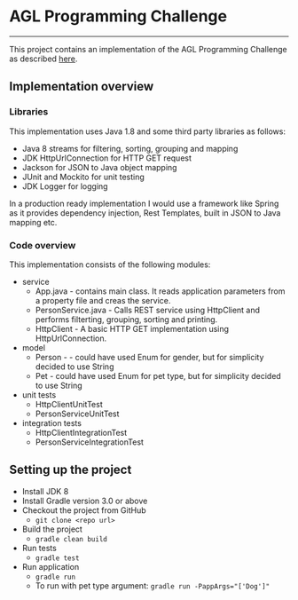 AGL Programming Challenge
========================================
- - -

This project contains an implementation of the AGL Programming Challenge as described [here](http://agl-developer-test.azurewebsites.net/).

## Implementation overview


### Libraries
This implementation uses Java 1.8 and some third party libraries as follows:
* Java 8 streams for filtering, sorting, grouping and mapping
* JDK HttpUrlConnection for HTTP GET request
* Jackson for JSON to Java object mapping
* JUnit and Mockito for unit testing
* JDK Logger for logging

In a production ready implementation I would use a framework like Spring as it provides dependency injection, Rest Templates, built in JSON to Java mapping etc.


### Code overview
This implementation consists of the following modules:
* service
    * App.java - contains main class. It reads application parameters from a property file and creas the service.
    * PersonService.java - Calls REST service using HttpClient and performs filterting, grouping, sorting and printing.
    * HttpClient - A basic HTTP GET implementation using HttpUrlConnection.
* model
    * Person - - could have used Enum for gender, but for simplicity decided to use String
    * Pet - could have used Enum for pet type, but for simplicity decided to use String
* unit tests
    * HttpClientUnitTest
    * PersonServiceUnitTest
* integration tests
    * HttpClientIntegrationTest
    * PersonServiceIntegrationTest

## Setting up the project

* Install JDK 8
* Install Gradle version 3.0 or above
* Checkout the project from GitHub
    * ```` git clone <repo url> ````
* Build the project
    * ````gradle clean build````
* Run tests
    * ```` gradle test ````
* Run application
    * ```` gradle run ````
    * To run with pet type argument: ``gradle run -PappArgs="['Dog']"``


